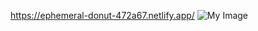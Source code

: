 <https://ephemeral-donut-472a67.netlify.app/>
![My Image](ttps://i.ibb.co/DpPGTLK/ephemeral-donut-472a67-netlify-app.png) 
